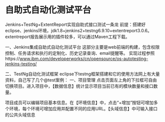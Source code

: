 # 自助式自动化测试平台
Jenkins+TestNg+ExtentReport实现自助式接口测试一条龙
前提：搭建好eclipse、jenkins环境，jdk1.8+jenkins2+testng6.9.10+extentreport3.0.6。extentreport报告展示用的插件较多，可以通过Maven工程下载。

一、Jenkins集成自助式自动化测试平台
这部分主要是web前端的构建，包含权限控制、任务请求和执行的定制化、历史记录查询、email提醒等。
实现过程参照https://www.ibm.com/developerworks/cn/opensource/os-autotesting-jenkins-testing/

二、TestNg自动化测试框架
eclipse下testng框架搭建和它的使用方法网上有大量资料，自己写了几个@test案例：
一、项目管理
点击页面左上角的下拉框可自由切换项目。进入项目中，【数据信息】统计显示项目当前已有的模块数量和接口数量。
 
项目成员可以编辑项目基本信息。在【环境信息】中，点击“+增加”按钮可增加多个环境，每个环境可增加应用并配置不同的应用URL。【头域信息】中可输入接口的公共头域信息
